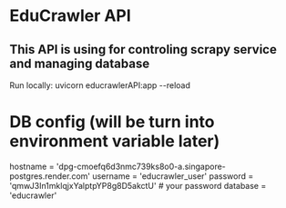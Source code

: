 # EduCrawler API
## This API is using for controling scrapy service and managing database

Run locally: uvicorn educrawlerAPI:app --reload

# DB config (will be turn into environment variable later)
hostname = 'dpg-cmoefq6d3nmc739ks8o0-a.singapore-postgres.render.com'
username = 'educrawler_user'
password = 'qmwJ3In1mklqjxYalptpYP8g8D5akctU' # your password
database = 'educrawler'
